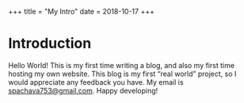 +++
title =  "My Intro"
date = 2018-10-17
+++

# Introduction

Hello World! This is my first time writing a blog, and also my first time hosting my own website. This blog is my first “real world” project, so I would appreciate any feedback you have. My email is spachava753@gmail.com. Happy developing!